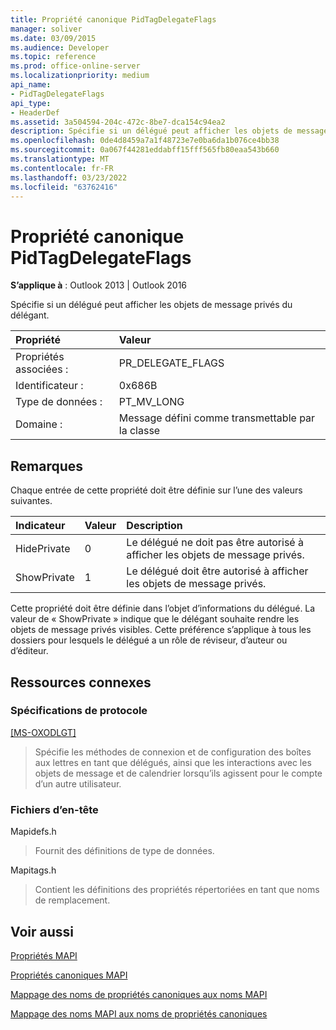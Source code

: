 ```yaml
---
title: Propriété canonique PidTagDelegateFlags
manager: soliver
ms.date: 03/09/2015
ms.audience: Developer
ms.topic: reference
ms.prod: office-online-server
ms.localizationpriority: medium
api_name:
- PidTagDelegateFlags
api_type:
- HeaderDef
ms.assetid: 3a504594-204c-472c-8be7-dca154c94ea2
description: Spécifie si un délégué peut afficher les objets de message privés du délégant. Cette propriété doit être définie dans l’objet d’informations du délégué.
ms.openlocfilehash: 0de4d8459a7a1f48723e7e0ba6da1b076ce4bb38
ms.sourcegitcommit: 0a067f44281eddabff15fff565fb80eaa543b660
ms.translationtype: MT
ms.contentlocale: fr-FR
ms.lasthandoff: 03/23/2022
ms.locfileid: "63762416"
---
```

# <a name="pidtagdelegateflags-canonical-property"></a>Propriété canonique PidTagDelegateFlags

  
  
**S’applique à** : Outlook 2013 | Outlook 2016 
  
Spécifie si un délégué peut afficher les objets de message privés du délégant.
  
|Propriété |Valeur |
|:-----|:-----|
|Propriétés associées :  <br/> |PR_DELEGATE_FLAGS  <br/> |
|Identificateur :  <br/> |0x686B  <br/> |
|Type de données :  <br/> |PT_MV_LONG  <br/> |
|Domaine :  <br/> |Message défini comme transmettable par la classe  <br/> |
   
## <a name="remarks"></a>Remarques

Chaque entrée de cette propriété doit être définie sur l’une des valeurs suivantes.
  
|**Indicateur**|**Valeur**|**Description**|
|:-----|:-----|:-----|
|HidePrivate  <br/> |0  <br/> |Le délégué ne doit pas être autorisé à afficher les objets de message privés. |
|ShowPrivate  <br/> |1  <br/> |Le délégué doit être autorisé à afficher les objets de message privés. |
   
Cette propriété doit être définie dans l’objet d’informations du délégué. La valeur de « ShowPrivate » indique que le délégant souhaite rendre les objets de message privés visibles. Cette préférence s’applique à tous les dossiers pour lesquels le délégué a un rôle de réviseur, d’auteur ou d’éditeur.
  
## <a name="related-resources"></a>Ressources connexes

### <a name="protocol-specifications"></a>Spécifications de protocole

[[MS-OXODLGT]](https://msdn.microsoft.com/library/01a89b11-9c43-4c40-b147-8f6a1ef5a44f%28Office.15%29.aspx)
  
> Spécifie les méthodes de connexion et de configuration des boîtes aux lettres en tant que délégués, ainsi que les interactions avec les objets de message et de calendrier lorsqu’ils agissent pour le compte d’un autre utilisateur.
    
### <a name="header-files"></a>Fichiers d’en-tête

Mapidefs.h
  
> Fournit des définitions de type de données.
    
Mapitags.h
  
> Contient les définitions des propriétés répertoriées en tant que noms de remplacement.
    
## <a name="see-also"></a>Voir aussi



[Propriétés MAPI](mapi-properties.md)
  
[Propriétés canoniques MAPI](mapi-canonical-properties.md)
  
[Mappage des noms de propriétés canoniques aux noms MAPI](mapping-canonical-property-names-to-mapi-names.md)
  
[Mappage des noms MAPI aux noms de propriétés canoniques](mapping-mapi-names-to-canonical-property-names.md)

